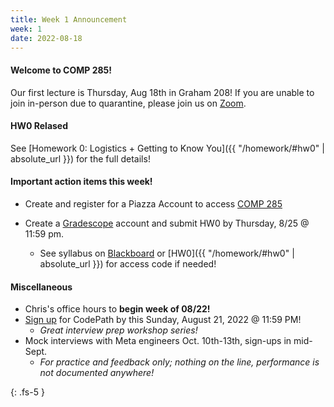 ```yaml
---
title: Week 1 Announcement
week: 1
date: 2022-08-18
---
```


#### Welcome to COMP 285! 

Our first lecture is Thursday, Aug 18th in Graham 208! If you are unable to join in-person due to quarantine, please join us on [Zoom](https://ncat.zoom.us/j/9728635650).

#### HW0 Relased

See [Homework 0: Logistics + Getting to Know You]({{ "/homework/#hw0" | absolute_url }}) for the full details!


#### Important action items this week!

- Create and register for a Piazza Account to access [COMP 285](https://piazza.com/ncat/fall2022/comp285/home)

- Create a [Gradescope](https://www.gradescope.com/courses/413684) account and submit HW0 by Thursday, 8/25 @ 11:59 pm. 
  - See syllabus on [Blackboard](https://blackboard.ncat.edu/webapps/blackboard/execute/modulepage/view?course_id=_3571354_1) or [HW0]({{ "/homework/#hw0" | absolute_url }}) for access code if needed!

#### Miscellaneous

- Chris's office hours to **begin week of 08/22!**
- [Sign up](https://www.go.codepath.org/meta-NCAT) for CodePath by this Sunday, August 21, 2022 @ 11:59 PM! 
  - _Great interview prep workshop series!_
- Mock interviews with Meta engineers Oct. 10th-13th, sign-ups in mid-Sept.
  - _For practice and feedback only; nothing on the line, performance is not documented anywhere!_


{: .fs-5 }

